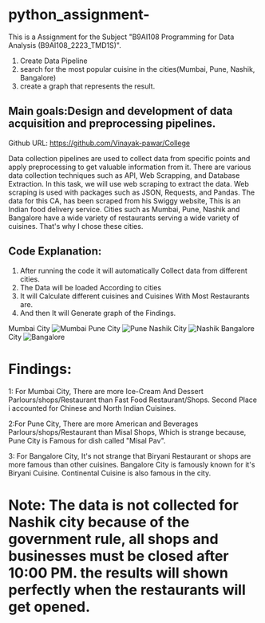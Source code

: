 # python_assignment-
This is a Assignment for the Subject "B9AI108 Programming for Data Analysis (B9AI108_2223_TMD1S)".
1. Create Data Pipeline
2. search for the most popular cuisine in the cities(Mumbai, Pune, Nashik, Bangalore) 
3. create a graph that represents the result.

## Main goals:Design and development of data acquisition and preprocessing pipelines.

Github URL: https://github.com/Vinayak-pawar/College

Data collection pipelines are used to collect data from specific points and apply preprocessing to get valuable information from it. There are various data collection techniques such as API, Web Scrapping, and Database Extraction. In this task, we will use web scraping to extract the data. Web scraping is used with packages such as JSON, Requests, and Pandas.
The data for this CA, has been scraped from his Swiggy website, This is an Indian food delivery service. Cities such as Mumbai, Pune, Nashik and Bangalore have a wide variety of restaurants serving a wide variety of cuisines. That's why I chose these cities.
## Code Explanation:
 1. After running the code it will automatically Collect data from different cities. 
 2. The Data will be loaded According to cities
 3. It will Calculate different cuisines and Cuisines With Most Restaurants are.
 4. And then It will Generate graph of the Findings.

Mumbai City
![Mumbai](https://user-images.githubusercontent.com/91979292/206929591-069dfdf0-65b6-4545-aaf7-3606297c93e0.png)
Pune City
![Pune](https://user-images.githubusercontent.com/91979292/206929599-16d2e81c-768d-4432-9a47-458cde91f2d4.png)
Nashik City
![Nashik](https://user-images.githubusercontent.com/91979292/206929603-579d7bfa-9b10-4a34-84c8-fcb6ee46b884.png)
Bangalore City
![Bangalore](https://user-images.githubusercontent.com/91979292/206929604-b4df4cfb-d965-4ede-b611-d3b57b878cc8.png)


# Findings:


1: For Mumbai City, There are more Ice-Cream And Dessert Parlours/shops/Restaurant than Fast Food Restaurant/Shops. Second Place i accounted for Chinese and North Indian Cuisines.

2:For Pune City, There are more American and Beverages Parlours/shops/Restaurant than Misal Shops, Which is strange because, Pune City is Famous for dish called "Misal Pav".

3: For Bangalore City, It's not strange that Biryani Restaurant or shops are more famous than other cuisines. Bangalore City is famously known for it's Biryani Cuisine. Continental Cuisine is also famous in the city.  

# Note: The data is not collected for Nashik city because of the government rule, all shops and businesses must be closed after 10:00 PM. the results will shown perfectly when the restaurants will get opened.  
